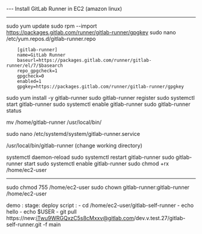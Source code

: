 
--- Install GitLab Runner in EC2 (amazon linux)


   --------------------------------------------------------------

sudo yum update
sudo rpm --import https://packages.gitlab.com/runner/gitlab-runner/gpgkey
sudo nano /etc/yum.repos.d/gitlab-runner.repo


        [gitlab-runner]
        name=GitLab Runner
        baseurl=https://packages.gitlab.com/runner/gitlab-runner/el/7/$basearch
        repo_gpgcheck=1
        gpgcheck=0
        enabled=1
        gpgkey=https://packages.gitlab.com/runner/gitlab-runner/gpgkey


sudo yum install -y gitlab-runner
sudo gitlab-runner register
sudo systemctl start gitlab-runner
sudo systemctl enable gitlab-runner
sudo gitlab-runner status

mv /home/gitlab-runner /usr/local/bin/

sudo nano /etc/systemd/system/gitlab-runner.service

/usr/local/bin/gitlab-runner (change working directory)

systemctl daemon-reload
sudo systemctl restart gitlab-runner
sudo gitlab-runner start
sudo systemctl enable gitlab-runner
sudo chmod +rx /home/ec2-user



--------------------------------------------------

sudo chmod 755 /home/ec2-user
sudo chown gitlab-runner:gitlab-runner /home/ec2-user

demo :
    stage: deploy
    script :
        - cd /home/ec2-user/gitlab-self-runner
        - echo hello 
        - echo $USER 
        - git pull https://new:iTwu9WRGQxzC5s8cMxxv@gitlab.com/dev.v.test.27/gitlab-self-runner.git -f main

